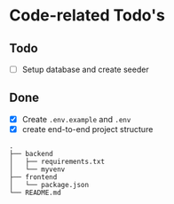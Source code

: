 # Code-related Todo's
## Todo
- [ ] Setup database and create seeder

## Done
- [x] Create `.env.example` and `.env`
- [x] create end-to-end project structure
```
.
├── backend
│   ├── requirements.txt
│   └── myvenv
├── frontend
│   └── package.json
└── README.md
```
